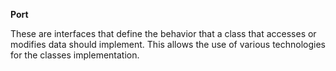 **Port**

These are interfaces that define the behavior that a class that accesses or modifies data should implement. This allows the use of various technologies for the classes implementation.